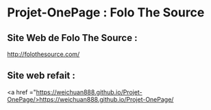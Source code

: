 # Projet-OnePage : Folo The Source

## Site Web de Folo The Source :
<a href="http://folothesource.com/">http://folothesource.com/ </a> 

## Site web refait :
<a href ="https://weichuan888.github.io/Projet-OnePage/>https://weichuan888.github.io/Projet-OnePage/ </a>
